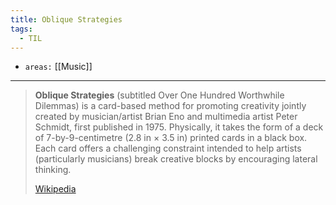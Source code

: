 ```yaml
---
title: Oblique Strategies
tags:
  - TIL
---
```


- `areas:` [[Music]]

---

> **Oblique Strategies** (subtitled Over One Hundred Worthwhile Dilemmas) is a card-based method for promoting creativity jointly created by musician/artist Brian Eno and multimedia artist Peter Schmidt, first published in 1975. Physically, it takes the form of a deck of 7-by-9-centimetre (2.8 in × 3.5 in) printed cards in a black box. Each card offers a challenging constraint intended to help artists (particularly musicians) break creative blocks by encouraging lateral thinking.
>
> [Wikipedia](https://en.wikipedia.org/wiki/Oblique%20Strategies)
